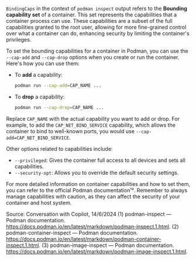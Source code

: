 

`BindingCaps` in the context of `podman inspect` output refers to the **Bounding capability set** of a container. This set represents the capabilities that a container process can use. These capabilities are a subset of the full capabilities granted to the root user, allowing for more fine-grained control over what a container can do, enhancing security by limiting the container's privileges.

To set the bounding capabilities for a container in Podman, you can use the `--cap-add` and `--cap-drop` options when you create or run the container. Here's how you can use them:

- To **add** a capability:
  ```bash
  podman run --cap-add=CAP_NAME ...
  ```
- To **drop** a capability:
  ```bash
  podman run --cap-drop=CAP_NAME ...
  ```

Replace `CAP_NAME` with the actual capability you want to add or drop. For example, to add the `CAP_NET_BIND_SERVICE` capability, which allows the container to bind to well-known ports, you would use `--cap-add=CAP_NET_BIND_SERVICE`.

Other options related to capabilities include:
- `--privileged`: Gives the container full access to all devices and sets all capabilities.
- `--security-opt`: Allows you to override the default security settings.

For more detailed information on container capabilities and how to set them, you can refer to the official Podman documentation¹². Remember to always manage capabilities with caution, as they can affect the security of your container and host system.

Source: Conversation with Copilot, 14/6/2024
(1) podman-inspect — Podman documentation. https://docs.podman.io/en/latest/markdown/podman-inspect.1.html.
(2) podman-container-inspect — Podman documentation. https://docs.podman.io/en/latest/markdown/podman-container-inspect.1.html.
(3) podman-image-inspect — Podman documentation. https://docs.podman.io/en/latest/markdown/podman-image-inspect.1.html.